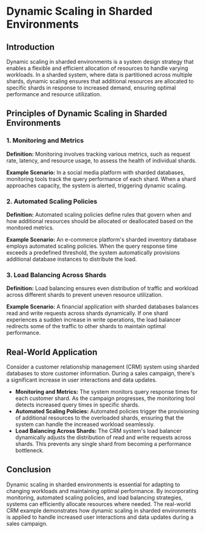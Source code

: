 # Dynamic Scaling in Sharded Environments

## Introduction

Dynamic scaling in sharded environments is a system design strategy that enables a flexible and efficient allocation of resources to handle varying workloads. In a sharded system, where data is partitioned across multiple shards, dynamic scaling ensures that additional resources are allocated to specific shards in response to increased demand, ensuring optimal performance and resource utilization.

## Principles of Dynamic Scaling in Sharded Environments

### 1. Monitoring and Metrics

**Definition:** Monitoring involves tracking various metrics, such as request rate, latency, and resource usage, to assess the health of individual shards.

**Example Scenario:** In a social media platform with sharded databases, monitoring tools track the query performance of each shard. When a shard approaches capacity, the system is alerted, triggering dynamic scaling.

### 2. Automated Scaling Policies

**Definition:** Automated scaling policies define rules that govern when and how additional resources should be allocated or deallocated based on the monitored metrics.

**Example Scenario:** An e-commerce platform's sharded inventory database employs automated scaling policies. When the query response time exceeds a predefined threshold, the system automatically provisions additional database instances to distribute the load.

### 3. Load Balancing Across Shards

**Definition:** Load balancing ensures even distribution of traffic and workload across different shards to prevent uneven resource utilization.

**Example Scenario:** A financial application with sharded databases balances read and write requests across shards dynamically. If one shard experiences a sudden increase in write operations, the load balancer redirects some of the traffic to other shards to maintain optimal performance.

## Real-World Application

Consider a customer relationship management (CRM) system using sharded databases to store customer information. During a sales campaign, there's a significant increase in user interactions and data updates.

- **Monitoring and Metrics:** The system monitors query response times for each customer shard. As the campaign progresses, the monitoring tool detects increased query times in specific shards.
- **Automated Scaling Policies:** Automated policies trigger the provisioning of additional resources to the overloaded shards, ensuring that the system can handle the increased workload seamlessly.
- **Load Balancing Across Shards:** The CRM system's load balancer dynamically adjusts the distribution of read and write requests across shards. This prevents any single shard from becoming a performance bottleneck.

## Conclusion

Dynamic scaling in sharded environments is essential for adapting to changing workloads and maintaining optimal performance. By incorporating monitoring, automated scaling policies, and load balancing strategies, systems can efficiently allocate resources where needed. The real-world CRM example demonstrates how dynamic scaling in sharded environments is applied to handle increased user interactions and data updates during a sales campaign.
